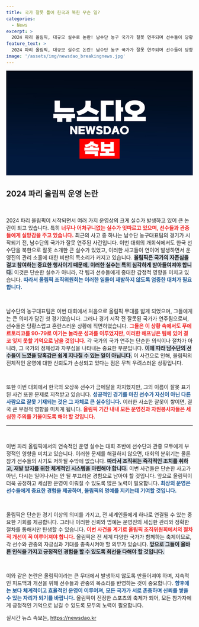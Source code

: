 ```yaml
---
title: 국가 잘못 틀어 한국과 북한 무슨 일?
categories:
  - News
excerpt: >
  2024 파리 올림픽, 대규모 실수로 논란! 남수단 농구 국가가 잘못 연주되며 선수들이 당황한 뒤 야유가 터졌다. 한국 선수단 소개 실수까지, 운영의 혼잡함이 계속되고 있다. 클릭해 더 알아보세요!
feature_text: >
  2024 파리 올림픽, 대규모 실수로 논란! 남수단 농구 국가가 잘못 연주되며 선수들이 당황한 뒤 야유가 터졌다. 한국 선수단 소개 실수까지, 운영의 혼잡함이 계속되고 있다. 클릭해 더 알아보세요!
image: '/assets/img/newsdao_breakingnews.jpg'
---
```


<p><img src="/assets/img/newsdao_breakingnews.jpg" alt="cryptoinkorea 속보" /></p>

<h2 data-ke-size="size26">2024 파리 올림픽 운영 논란</h2>

<p data-ke-size="size16">&nbsp;</p>

<p>2024 파리 올림픽이 시작되면서 여러 가지 운영상의 크게 실수가 발생하고 있어 큰 논란이 되고 있습니다. 특히 <b><span style="color: #ee2323;">너무나 어처구니없는 실수가 잇따르고 있으며, 선수들과 관중들에게 실망감을 주고 있습니다.</span></b> 최근의 사고 중 하나는 남수단 농구대표팀의 경기가 시작되기 전, 남수단의 국가가 잘못 연주된 사건입니다. 이번 대회의 개회식에서도 한국 선수단을 북한으로 잘못 소개한 큰 실수가 있었고, 이러한 사고들이 연이어 발생하면서 운영진의 관리 소홀에 대한 비판의 목소리가 커지고 있습니다. <b><span style="background-color: #21538527;">올림픽은 국가의 자존심을 걸고 참여하는 중요한 행사이기 때문에, 이러한 실수는 특히 심각하게 받아들여져야 합니다.</span></b> 이것은 단순한 실수가 아니라, 각 팀과 선수들에게 중대한 감정적 영향을 미치고 있습니다. <b><span style="color: #1a5490;">따라서 올림픽 조직위원회는 이러한 일들이 재발하지 않도록 엄중한 대처가 필요합니다.</span></b></p>

<p data-ke-size="size16">&nbsp;</p>

<p>남수단의 농구대표팀은 이번 대회에서 처음으로 올림픽 무대를 밟게 되었으며, 그들에게는 큰 의미가 담긴 첫 경기였습니다. 그러나 경기 시작 전 잘못된 국가가 연주됨으로써, 선수들은 당황스럽고 혼란스러운 상황에 직면하였습니다. <b><span style="color: #ee2323;">그들은 이 상황 속에서도 푸에르토리코를 90-79로 이기는 놀라운 성과를 이루었지만, 이러한 해프닝은 팀에 있어 결코 잊지 못할 기억으로 남을 것입니다.</span></b> 각 국가의 국가 연주는 단순한 의식이나 절차가 아니라, 그 국가의 정체성과 자부심을 나타내는 중요한 부분입니다. <b><span style="background-color: #21538527;">이에 따라 남수단의 선수들이 느꼈을 당혹감은 쉽게 지나칠 수 있는 일이 아닙니다.</span></b> 이 사건으로 인해, 올림픽의 전체적인 운영에 대한 신뢰도가 손상되고 있다는 점은 무척 우려스러운 상황입니다. </p>

<p data-ke-size="size16">&nbsp;</p>

<p>또한 이번 대회에서 한국의 오상욱 선수가 금메달을 차지했지만, 그의 이름이 잘못 표기된 사건 또한 문제로 지적받고 있습니다. <b><span style="color: #1a5490;">성공적인 경기를 마친 선수가 자신이 아닌 다른 사람으로 잘못 기재되는 것은 그 자체로 큰 실수입니다.</span></b> 이러한 사소한 잘못이 쌓이면, 결국 큰 부정적 영향을 미치게 됩니다. <b><span style="color: #ee2323;">올림픽 기간 내내 모든 운영진과 자원봉사자들은 세심한 주의를 기울이도록 해야 할 것입니다.</span></b></p>

<hr>

<p data-ke-size="size16">&nbsp;</p>

<p>이번 파리 올림픽에서의 연속적인 운영 실수는 대회 초반에 선수단과 관중 모두에게 부정적인 영향을 미치고 있습니다. 이러한 문제를 해결하지 않으면, 대회의 분위기는 물론 참가 선수들의 사기도 저하될 수밖에 없습니다. <b><span style="background-color: #21538527;">따라서 조직위는 즉각적인 조치를 취하고, 재발 방지를 위한 체계적인 시스템을 마련해야 합니다.</span></b> 이번 사건들은 단순한 사고가 아닌, 다시는 일어나서는 안 될 부끄러운 경험으로 남아야 할 것입니다. 앞으로 올림픽이 더욱 공정하고 세심한 운영이 이뤄질 수 있도록 많은 노력이 필요합니다. <b><span style="color: #1a5490;">최상의 운영은 선수들에게 중요한 경험을 제공하며, 올림픽의 명예를 지키는데 기여할 것입니다.</span></b> </p>

<p data-ke-size="size16">&nbsp;</p>

<p>올림픽은 단순한 경기 이상의 의미를 가지고, 전 세계인들에게 하나로 연결될 수 있는 중요한 기회를 제공합니다. 그러나 이러한 신뢰와 명예는 운영진의 세심한 관리와 정확한 절차를 통해서만 탄생할 수 있습니다. <b><span style="color: #ee2323;">이번 사건을 계기로 올림픽 조직위원회에서의 절차적 개선이 꼭 이루어져야 합니다.</span></b> 올림픽은 전 세계 다양한 국가가 함께하는 축제이므로, 각 선수와 관중의 자긍심과 기대를 충족시켜야 할 의무가 있습니다. <b><span style="background-color: #21538527;">앞으로 그들이 올바른 인식을 가지고 긍정적인 경험을 할 수 있도록 최선을 다해야 할 것입니다.</span></b> </p>

<p data-ke-size="size16">&nbsp;</p>

<p>이와 같은 논란은 올림픽이라는 큰 무대에서 발생하지 않도록 만들어져야 하며, 지속적인 피드백과 개선을 위해 선수들과 관중의 목소리를 반영하는 것이 중요합니다. <b><span style="color: #1a5490;">향후에는 보다 체계적이고 효율적인 운영이 이루어져, 모든 국가가 서로 존중하며 신뢰를 쌓을 수 있는 자리가 되기를 바랍니다.</span></b> 올림픽이 진정한 스포츠의 축제가 되어, 모든 참가자에게 긍정적인 기억으로 남길 수 있도록 모두의 노력이 필요합니다.</p>
실시간 뉴스 속보는, <a href="https://newsdao.kr" rel="dofollow">https://newsdao.kr</a>


